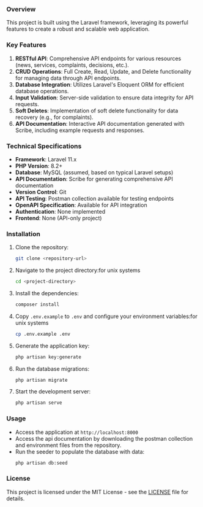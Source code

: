 
### Overview
This project is built using the Laravel framework, leveraging its powerful features to create a robust and scalable web application.

### Key Features
1. **RESTful API**: Comprehensive API endpoints for various resources (news, services, complaints, decisions, etc.).
2. **CRUD Operations**: Full Create, Read, Update, and Delete functionality for managing data through API endpoints.
3. **Database Integration**: Utilizes Laravel's Eloquent ORM for efficient database operations.
4. **Input Validation**: Server-side validation to ensure data integrity for API requests.
5. **Soft Deletes**: Implementation of soft delete functionality for data recovery (e.g., for complaints).
6. **API Documentation**: Interactive API documentation generated with Scribe, including example requests and responses.

### Technical Specifications
- **Framework**: Laravel 11.x
- **PHP Version**: 8.2+
- **Database**: MySQL (assumed, based on typical Laravel setups)
- **API Documentation**: Scribe for generating comprehensive API documentation
- **Version Control**: Git
- **API Testing**: Postman collection available for testing endpoints
- **OpenAPI Specification**: Available for API integration
- **Authentication**: None implemented 
- **Frontend**: None (API-only project)

### Installation
1. Clone the repository:
   ```sh
   git clone <repository-url>
   ```
2. Navigate to the project directory:for unix systems
   ```sh
   cd <project-directory>
   ```
3. Install the dependencies:
   ```sh
   composer install
   ```
4. Copy `.env.example` to `.env` and configure your environment variables:for unix systems
   ```sh
   cp .env.example .env
   ```
5. Generate the application key:
   ```sh
   php artisan key:generate
   ```
6. Run the database migrations:
   ```sh
   php artisan migrate
   ```
7. Start the development server:
   ```sh
   php artisan serve
   ```

### Usage
- Access the application at `http://localhost:8000`
- Access the api documentation by downloading the postman collection and environment files from the repository.
- Run the seeder to populate the database with data:
   ```sh
   php artisan db:seed
   ```



### License
This project is licensed under the MIT License - see the [LICENSE](LICENSE) file for details.
